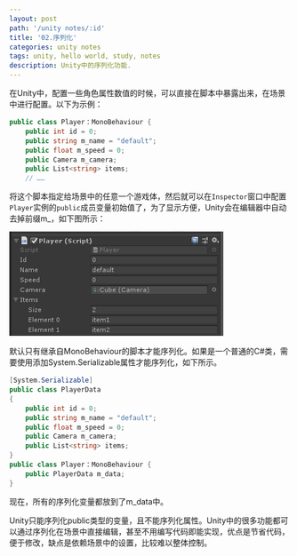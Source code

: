 ```yaml
---
layout: post
path: '/unity notes/:id'
title: '02.序列化'
categories: unity notes
tags: unity, hello world, study, notes
description: Unity中的序列化功能.
---
```


在Unity中，配置一些角色属性数值的时候，可以直接在脚本中暴露出来，在场景中进行配置。以下为示例：

```c#
public class Player：MonoBehaviour {
    public int id = 0;
    public string m_name = "default";
    public float m_speed = 0;
    public Camera m_camera;
    public List<string> items;	
    // ……
```

将这个脚本指定给场景中的任意一个游戏体，然后就可以在`Inspector`窗口中配置`Player`实例的`public`成员变量初始值了，为了显示方便，Unity会在编辑器中自动去掉前缀m_，如下图所示：

![serialization](/images/unity/serialization1.png)

默认只有继承自MonoBehaviour的脚本才能序列化。如果是一个普通的C#类，需要使用添加System.Serializable属性才能序列化，如下所示。

```c#
[System.Serializable]
public class PlayerData
{
    public int id = 0;
    public string m_name = "default";
    public float m_speed = 0;
    public Camera m_camera;
    public List<string> items;
}
public class Player：MonoBehaviour {
	public PlayerData m_data;
}
```

现在，所有的序列化变量都放到了m_data中。

Unity只能序列化public类型的变量，且不能序列化属性。Unity中的很多功能都可以通过序列化在场景中直接编辑，甚至不用编写代码即能实现，优点是节省代码，便于修改，缺点是依赖场景中的设置，比较难以整体控制。
